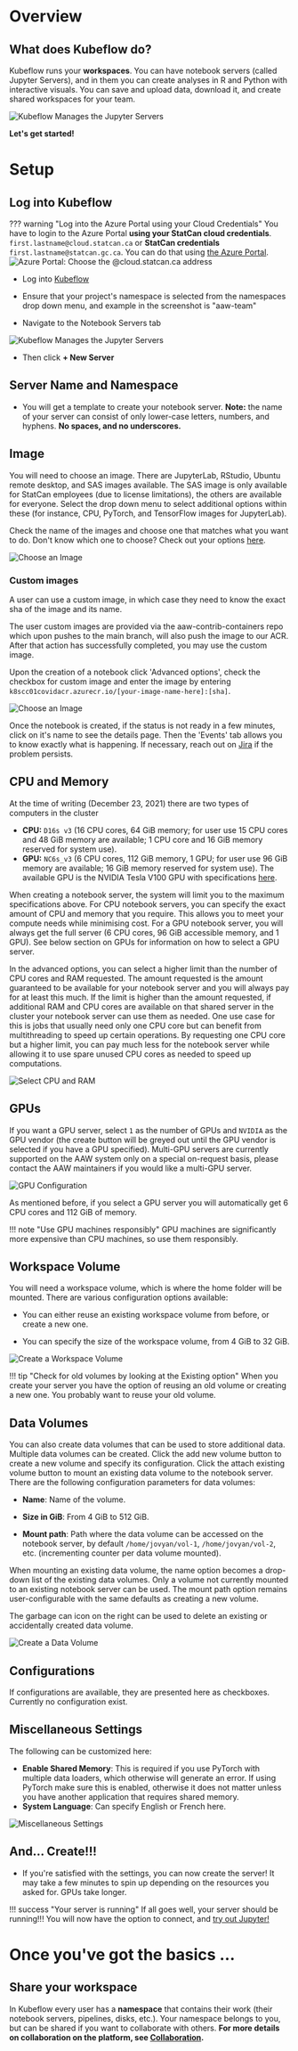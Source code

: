 # Overview

## What does Kubeflow do?

Kubeflow runs your **workspaces**. You can have notebook servers (called Jupyter
Servers), and in them you can create analyses in R and Python with interactive
visuals. You can save and upload data, download it, and create shared workspaces
for your team.

![Kubeflow Manages the Jupyter Servers](../images/jupyter_visual.png)

**Let's get started!**

<!-- Video is removed until weget the green light to activate it again

# Video Tutorial

!!! note ""
    This video is not up to date, some things have changed since.

[![Click here for the video](../images/KubeflowVideo.PNG)](https://www.youtube.com/watch?v=xaI6ExYdxc4&list=PL1zlA2D7AHugkDdiyeUHWOKGKUd3MB_nD&index=1 "Advanced Analytics Workspace - Kubeflow Getting Started") -->

# Setup

## Log into Kubeflow

<!-- prettier-ignore -->
??? warning "Log into the Azure Portal using your Cloud Credentials"
    You have to login to the Azure Portal **using your StatCan cloud credentials**.
    `first.lastname@cloud.statcan.ca` or **StatCan credentials**
    `first.lastname@statcan.gc.ca`. You can do that using
    [the Azure Portal](https://portal.azure.com).
    ![Azure Portal: Choose the `@cloud.statcan.ca` address](../images/azure-login.png)

- Log into [Kubeflow](https://kubeflow.aaw.cloud.statcan.ca)

- Ensure that your project's namespace is selected from the namespaces drop down menu, and example in the screenshot is "aaw-team"
  
- Navigate to the Notebook Servers tab

![Kubeflow Manages the Jupyter Servers](../images/kubeflow-main-ui.PNG)

- Then click **+ New Server**

## Server Name and Namespace

- You will get a template to create your notebook server. **Note:** the name of
  your server can consist of only lower-case letters, numbers, and hyphens. **No spaces, and no
  underscores.**

## Image

You will need to choose an image. There are JupyterLab, RStudio, Ubuntu remote
desktop, and SAS images available. The SAS image is only available for StatCan
employees (due to license limitations), the others are available for everyone.
Select the drop down menu to select additional options within these (for
instance, CPU, PyTorch, and TensorFlow images for JupyterLab).

Check the name of the images and choose one that matches what you want to do. Don't know
which one to choose? Check out your options [here](./Selecting-an-Image.md).

![Choose an Image](../images/select-image-screenshot.PNG)

### Custom images
A user can use a custom image, in which case they need to know the exact sha of the image and its name.

The user custom images are provided via the aaw-contrib-containers repo which upon pushes to the main branch, will also push the image to our ACR. After that action has successfully completed, you may use the custom image.

Upon the creation of a notebook click 'Advanced options', check the checkbox for custom image and enter the image by entering `k8scc01covidacr.azurecr.io/[your-image-name-here]:[sha]`.

![Choose an Image](../images/customNotebook.PNG)

Once the notebook is created, if the status is not ready in a few minutes, click on it's name to see the details page. Then the 'Events' tab allows you to know exactly what is happening. If necessary, reach out on [Jira](https://jirab.statcan.ca/projects/BTIS/issues) if the problem persists.

## CPU and Memory

At the time of writing (December 23, 2021) there are two types of computers in
the cluster

 - **CPU:** `D16s v3` (16 CPU cores, 64 GiB memory; for user use 15 CPU cores
   and 48 GiB memory are available; 1 CPU core and 16 GiB memory reserved for
   system use).
 - **GPU:** `NC6s_v3` (6 CPU cores, 112 GiB memory, 1 GPU; for user use 96 GiB
   memory are available; 16 GiB memory reserved for system use). The available
   GPU is the NVIDIA Tesla V100 GPU with specifications
   [here](https://images.nvidia.com/content/technologies/volta/pdf/volta-v100-datasheet-update-us-1165301-r5.pdf).

When creating a notebook server, the system will limit you to the maximum
specifications above. For CPU notebook servers, you can specify the exact
amount of CPU and memory that you require. This allows you to meet your
compute needs while minimising cost. For a GPU notebook server, you will
always get the full server (6 CPU cores, 96 GiB accessible memory, and 1 GPU).
See below section on GPUs for information on how to select a GPU server.

In the advanced options, you can select a higher limit than the number of CPU cores and
RAM requested. The amount requested is the amount guaranteed to be available for your
notebook server and you will always pay for at least this much. If the limit is higher
than the amount requested, if additional RAM and CPU cores are available on that shared
server in the cluster your notebook server can use them as needed. One use case for this
is jobs that usually need only one CPU core but can benefit from multithreading to speed
up certain operations. By requesting one CPU core but a higher limit, you can pay much
less for the notebook server while allowing it to use spare unused CPU cores as needed
to speed up computations.

![Select CPU and RAM](../images/cpu-ram.PNG)

## GPUs

If you want a GPU server, select `1` as the number of GPUs and `NVIDIA` as the GPU
vendor (the create button will be greyed out until the GPU vendor is selected if
you have a GPU specified). Multi-GPU servers are currently supported on the AAW
system only on a special on-request basis, please contact the AAW maintainers if
you would like a multi-GPU server.

![GPU Configuration](../images/kubeflow_gpu_selection.PNG)

As mentioned before, if you select a GPU server you will automatically get 6 CPU
cores and 112 GiB of memory.

<!-- prettier-ignore -->
!!! note "Use GPU machines responsibly"
    GPU machines are significantly more expensive than CPU machines,
    so use them responsibly.

## Workspace Volume

You will need a workspace volume, which is where the home folder will be mounted. There
are various configuration options available:

- You can either reuse an existing workspace volume from before, or create a new one.

- You can specify the size of the workspace volume, from 4 GiB to 32 GiB.

![Create a Workspace Volume](../images/workspace-volume.PNG)

<!-- prettier-ignore -->
!!! tip "Check for old volumes by looking at the Existing option"
    When you create your server you have the option of reusing an old volume
    or creating a new one. You probably want to reuse your old volume.

## Data Volumes

You can also create data volumes that can be used to store additional data. Multiple
data volumes can be created. Click the add new volume button to create a new volume and
specify its configuration. Click the attach existing volume button to mount an existing
data volume to the notebook server. There are the following configuration parameters for
data volumes:

- **Name**: Name of the volume.

- **Size in GiB**: From 4 GiB to 512 GiB.

- **Mount path**: Path where the data volume can be accessed on the notebook server, by
  default `/home/jovyan/vol-1`, `/home/jovyan/vol-2`, etc. (incrementing counter per data
  volume mounted).

When mounting an existing data volume, the name option becomes a drop-down list of the
existing data volumes. Only a volume not currently mounted to an existing notebook server
can be used. The mount path option remains user-configurable with the same defaults as
creating a new volume.

The garbage can icon on the right can be used to delete an existing or accidentally created
data volume.

![Create a Data Volume](../images/kubeflow_volumes.png)

## Configurations

If configurations are available, they are presented here as checkboxes. Currently no configuration exist.

## Miscellaneous Settings

The following can be customized here:

- **Enable Shared Memory**: This is required if you use PyTorch with multiple data
  loaders, which otherwise will generate an error. If using PyTorch make sure this
  is enabled, otherwise it does not matter unless you have another application
  that requires shared memory.
- **System Language**: Can specify English or French here.

![Miscellaneous Settings](../images/misc-settings.PNG)

## And... Create!!!

- If you're satisfied with the settings, you can now create the server! It may
  take a few minutes to spin up depending on the resources you asked for. GPUs
  take longer.

<!-- prettier-ignore -->
!!! success "Your server is running"
    If all goes well, your server should be running!!! You will now have the
    option to connect, and [try out Jupyter!](../Jupyter)

# Once you've got the basics ...

## Share your workspace

In Kubeflow every user has a **namespace** that contains their work (their
notebook servers, pipelines, disks, etc.). Your namespace belongs to you, but
can be shared if you want to collaborate with others. **For more details on
collaboration on the platform, see
[Collaboration](../4-Collaboration/Overview.md).**
